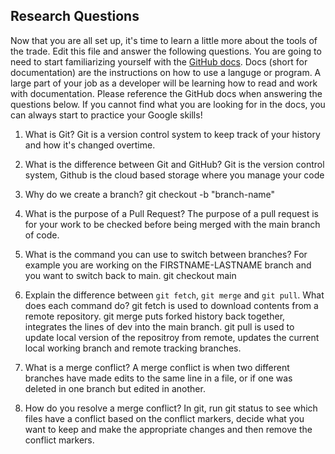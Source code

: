 ## Research Questions 

Now that you are all set up, it's time to learn a little more about the tools of the trade. Edit this file and answer the following questions. You are going to need to start familiarizing yourself with the [GitHub docs](https://docs.github.com/en). Docs (short for documentation) are the instructions on how to use a languge or program. A large part of your job as a developer will be learning how to read and work with documentation. Please reference the GitHub docs when answering the questions below. If you cannot find what you are looking for in the docs, you can always start to practice your Google skills!

1. What is Git? Git is a version control system to keep track of your history and how it's changed overtime.

2. What is the difference between Git and GitHub? Git is the version control system, Github is the cloud based storage where you manage your code
3. Why do we create a branch? git checkout -b "branch-name"
4. What is the purpose of a Pull Request? The purpose of a pull request is for your work to be checked before being merged with the main branch of code. 
5. What is the command you can use to switch between branches? For example you are working on the FIRSTNAME-LASTNAME branch and you want to switch back to main. git checkout main  
6. Explain the difference between `git fetch`, `git merge` and `git pull`. What does each command do? git fetch is used to download contents from a remote repository. git merge puts forked history back together, integrates the lines of dev into the main branch. git pull is used to update local version of the repositroy from remote, updates the current local working branch and remote tracking branches. 
7. What is a merge conflict? A merge conflict is when two different branches have made edits to the same line in a file, or if one was deleted in one branch but edited in another. 
8. How do you resolve a merge conflict? In git, run git status to see which files have a conflict based on the conflict markers, decide what you want to keep and make the appropriate changes and then remove the conflict markers. 

